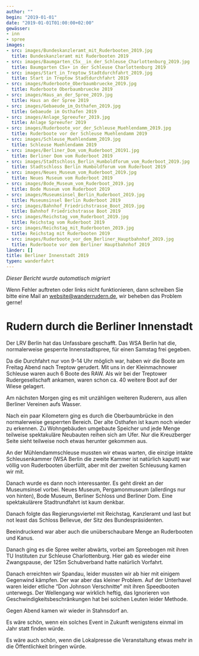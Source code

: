 ```yaml
---
author: ""
begin: "2019-01-01"
date: "2019-01-01T01:00:00+02:00"
gewässer:
- inn
- spree
images:
- src: images/Bundeskanzleramt_mit_Ruderbooten_2019.jpg
  title: Bundeskanzleramt mit Ruderbooten 2019
- src: images/Baumgarten_C5x__in_der_Schleuse_Charlottenburg_2019.jpg
  title: Baumgarten C5x+ in der Schleuse Charlottenburg 2019
- src: images/Start_in_Treptow_Stadtdurchfahrt_2019.jpg
  title: Start in Treptow Stadtdurchfahrt 2019
- src: images/Ruderboote_Oberbaumbruecke_2019.jpg
  title: Ruderboote Oberbaumbruecke 2019
- src: images/Haus_an_der_Spree_2019.jpg
  title: Haus an der Spree 2019
- src: images/Gebaeude_im_Osthafen_2019.jpg
  title: Gebaeude im Osthafen 2019
- src: images/Anlage_Spreeufer_2019.jpg
  title: Anlage Spreeufer 2019
- src: images/Ruderboote_vor_der_Schleuse_Muehlendamm_2019.jpg
  title: Ruderboote vor der Schleuse Muehlendamm 2019
- src: images/Schleuse_Muehlendamm_2019.jpg
  title: Schleuse Muehlendamm 2019
- src: images/Berliner_Dom_vom_Ruderboot_20191.jpg
  title: Berliner Dom vom Ruderboot 2019
- src: images/Stadtschloss_Berlin_Humboldforum_vom_Ruderboot_2019.jpg
  title: Stadtschloss Berlin Humboldforum vom Ruderboot 2019
- src: images/Neues_Museum_vom_Ruderboot_2019.jpg
  title: Neues Museum vom Ruderboot 2019
- src: images/Bode_Museum_vom_Ruderboot_2019.jpg
  title: Bode Museum vom Ruderboot 2019
- src: images/Museumsinsel_Berlin_Ruderboot_2019.jpg
  title: Museumsinsel Berlin Ruderboot 2019
- src: images/Bahnhof_Friedrichstrasse_Boot_2019.jpg
  title: Bahnhof Friedrichstrasse Boot 2019
- src: images/Reichstag_vom_Ruderboot_2019.jpg
  title: Reichstag vom Ruderboot 2019
- src: images/Reichstag_mit_Ruderbooten_2019.jpg
  title: Reichstag mit Ruderbooten 2019
- src: images/Ruderboote_vor_dem_Berliner_Hauptbahnhof_2019.jpg
  title: Ruderboote vor dem Berliner Hauptbahnhof 2019
länder: []
title: Berliner Innenstadt 2019
typen: wanderfahrt
---
```



*Dieser Bericht wurde automatisch migriert*

Wenn Fehler auftreten oder links nicht funktionieren, dann schreiben Sie bitte eine Mail an website@wanderrudern.de, wir beheben das Problem gerne!



# Rudern durch die Berliner Innenstadt


Der LRV Berlin hat das Unfassbare geschafft. Das WSA Berlin hat die, normalerweise gesperrte Innenstadtspree, für einen Samstag frei gegeben.

Da die Durchfahrt nur von 9-14 Uhr möglich war, haben wir die Boote am Freitag Abend nach Treptow gerudert. Mit uns in der Kleinmachnower Schleuse waren auch 6 Boote des RAW. Als wir bei der Treptower Rudergesellschaft ankamen, waren schon ca. 40 weitere Boot auf der Wiese gelagert.

Am nächsten Morgen ging es mit unzähligen weiteren Ruderern, aus allen Berliner Vereinen aufs Wasser.

Nach ein paar Kilometern ging es durch die Oberbaumbrücke in den normalerweise gesperrten Bereich. Der alte Osthafen ist kaum noch wieder zu erkennen. Zu Wohngebäuden umgebaute Speicher und jede Menge teilweise spektakuläre Neubauten reihen sich am Ufer. Nur die Kreuzberger Seite sieht teilweise noch etwas herunter gekommen aus.

An der Mühlendammschleuse mussten wir etwas warten, die einzige intakte Schleusenkammer (WSA Berlin die zweite Kammer ist natürlich kaputt) war völlig von Ruderbooten überfüllt, aber mit der zweiten Schleusung kamen wir mit.

Danach wurde es dann noch interessanter. Es geht direkt an der Museumsinsel vorbei. Neues Museum, Pergamonmuseum (allerdings nur von hinten), Bode Museum, Berliner Schloss und Berliner Dom. Eine spektakulärere Stadtrundfahrt ist kaum denkbar.

Danach folgte das Regierungsviertel mit Reichstag, Kanzleramt und last but not least das Schloss Bellevue, der Sitz des Bundespräsidenten.

Beeindruckend war aber auch die unüberschaubare Menge an Ruderbooten und Kanus.

Danach ging es die Spree weiter abwärts, vorbei am Spreebogen mit ihren TU Instituten zur Schleuse Charlottenburg. Hier gab es wieder eine Zwangspause, der 125m Schubverband hatte natürlich Vorfahrt.

Danach erreichten wir Spandau, leider mussten wir ab hier mit einigem Gegenwind kämpfen. Der war aber das kleiner Problem. Auf der Unterhavel waren leider etliche “Don Johnson Verschnitte” mit ihren Speedbooten unterwegs. Der Wellengang war wirklich heftig, das Ignorieren von Geschwindigkeitsbeschränkungen hat bei solchen Leuten leider Methode.

Gegen Abend kamen wir wieder in Stahnsdorf an.

Es wäre schön, wenn ein solches Event in Zukunft wenigstens einmal im Jahr statt finden würde.

Es wäre auch schön, wenn die Lokalpresse die Veranstaltung etwas mehr in die Öffentlichkeit bringen würde.
